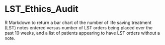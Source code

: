 # LST_Ethics_Audit
R Markdown to return a bar chart of the number of life saving treatment (LST) notes entered versus number of LST orders being placed over the past 10 weeks, and a list of patients appearing to have LST orders without a note.
